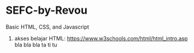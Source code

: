 # SEFC-by-Revou
Basic HTML, CSS, and Javascript

1. akses belajar HTML: https://www.w3schools.com/html/html_intro.asp
bla bla bla
ta ti tu